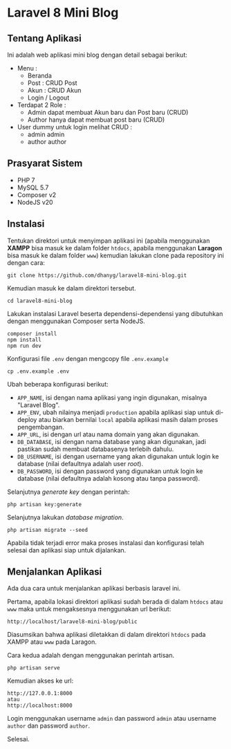 # Laravel 8 Mini Blog
## Tentang  Aplikasi
Ini adalah web aplikasi mini blog dengan detail sebagai berikut:  
- Menu :
    - Beranda
    - Post : CRUD Post
    - Akun : CRUD Akun
    - Login / Logout
- Terdapat 2 Role :
    - Admin dapat membuat Akun baru dan Post baru (CRUD)
    - Author  hanya dapat membuat post baru (CRUD)
- User dummy untuk login melihat CRUD :
    - admin admin
    - author author
  
## Prasyarat Sistem
- PHP 7
- MySQL 5.7
- Composer v2
- NodeJS v20
  
## Instalasi
Tentukan direktori untuk menyimpan aplikasi ini (apabila menggunakan **XAMPP** bisa masuk ke dalam folder `htdocs`, apabila menggunakan **Laragon** bisa masuk ke dalam folder `www`) kemudian lakukan clone pada repository ini dengan cara:  
```
git clone https://github.com/dhanyg/laravel8-mini-blog.git
```

Kemudian masuk ke dalam direktori tersebut.  
```
cd laravel8-mini-blog
```

Lakukan instalasi Laravel beserta dependensi-dependensi yang dibutuhkan dengan menggunakan Composer serta NodeJS.  
```
composer install
npm install
npm run dev
```
  
Konfigurasi file `.env` dengan mengcopy file `.env.example`
```
cp .env.example .env
```  
  
Ubah beberapa konfigurasi berikut:  
- `APP_NAME`, isi dengan nama aplikasi yang ingin digunakan, misalnya "Laravel Blog".
- `APP_ENV`, ubah nilainya menjadi `production` apabila aplikasi siap untuk di-deploy atau biarkan bernilai `local` apabila aplikasi masih dalam proses pengembangan.
- `APP_URL`, isi dengan url atau nama domain yang akan digunakan.
- `DB_DATABASE`, isi dengan nama database yang akan digunakan, jadi pastikan sudah membuat databasenya terlebih dahulu.
- `DB_USERNAME`, isi dengan username yang akan digunakan untuk login ke database (nilai defaultnya adalah user _root_).
- `DB_PASSWORD`, isi dengan password yang digunakan untuk login ke database (nilai defaultnya adalah kosong atau tanpa password).
  
Selanjutnya _generate key_ dengan perintah:
```
php artisan key:generate
```
  
Selanjutnya lakukan _database migration_.
```
php artisan migrate --seed
```
 
Apabila tidak terjadi error maka proses instalasi dan konfigurasi telah selesai dan aplikasi siap untuk dijalankan.  
  
## Menjalankan Aplikasi
Ada dua cara untuk menjalankan aplikasi berbasis laravel ini.  
  
Pertama, apabila lokasi direktori aplikasi sudah berada di dalam `htdocs` atau `www` maka untuk mengaksesnya menggunakan url berikut:
```
http://localhost/laravel8-mini-blog/public
```
Diasumsikan bahwa aplikasi diletakkan di dalam direktori `htdocs` pada XAMPP atau `www` pada Laragon.  
  
Cara kedua adalah dengan menggunakan perintah artisan.
```
php artisan serve
```
Kemudian akses ke url:
```
http://127.0.0.1:8000
atau
http://localhost:8000
```
  
Login menggunakan username `admin` dan password `admin` atau username `author` dan password `author`.  
  
Selesai.
